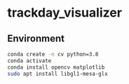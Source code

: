 # trackday_visualizer

## Environment
```bash
conda create -n cv python=3.8
conda activate
conda install opencv matplotlib
sudo apt install libgl1-mesa-glx 
```
